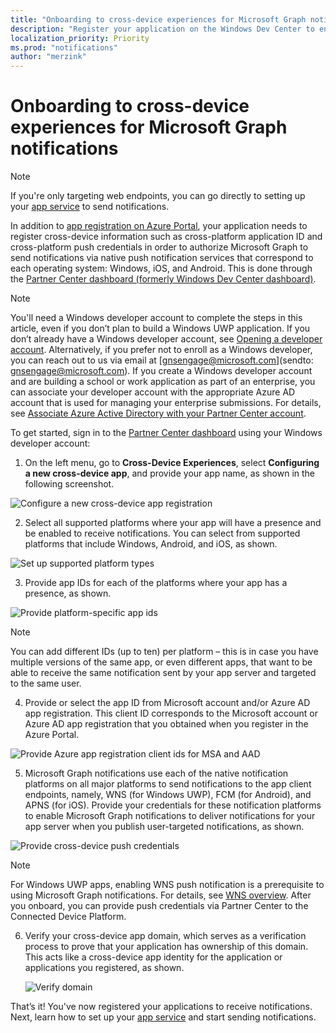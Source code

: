 ```yaml
---
title: "Onboarding to cross-device experiences for Microsoft Graph notifications "
description: "Register your application on the Windows Dev Center to enable your app clients to receive cross-device notifications sent through Microsoft Graph."
localization_priority: Priority
ms.prod: "notifications"
author: "merzink"
---
```


# Onboarding to cross-device experiences for Microsoft Graph notifications

>[!NOTE]
>If you're only targeting web endpoints, you can go directly to setting up your [app service](notifications-integrating-app-server.md) to send notifications.

In addition to [app registration on Azure Portal](notifications-integration-app-registration.md), your application needs to register cross-device information such as cross-platform application ID and cross-platform push credentials in order to authorize Microsoft Graph to send notifications via native push notification services that correspond to each operating system: Windows, iOS, and Android. This is done through the [Partner Center dashboard (formerly Windows Dev Center dashboard)](https://partner.microsoft.com/dashboard/). 

> [!NOTE]
> You'll need a Windows developer account to complete the steps in this article, even if you don’t plan to build a Windows UWP application. If you don’t already have a Windows developer account, see [Opening a developer account](/windows/uwp/publish/opening-a-developer-account). Alternatively, if you prefer not to enroll as a Windows developer, you can reach out to us via email at [gnsengage@microsoft.com](sendto: gnsengage@microsoft.com). If you create a Windows developer account and are building a school or work application as part of an enterprise, you can associate your developer account with the appropriate Azure AD account that is used for managing your enterprise submissions. For details, see [Associate Azure Active Directory with your Partner Center account](/windows/uwp/publish/associate-azure-ad-with-partner-center).

To get started, sign in to the [Partner Center dashboard](https://partner.microsoft.com/dashboard) using your Windows developer account:

1.  On the left menu, go to **Cross-Device Experiences**, select **Configuring a new cross-device app**, and provide your app name, as shown in the following screenshot.

![Configure a new cross-device app registration](images/notifications-crossdevice-new-configure.png)

2.  Select all supported platforms where your app will have a presence and be enabled to receive notifications. You can select from supported platforms that include Windows, Android, and iOS, as shown. 

![Set up supported platform types](images/notifications-crossdevice-supported-platforms.png)

3.  Provide app IDs for each of the platforms where your app has a presence, as shown.

 ![Provide platform-specific app ids](images/notifications-crossdevice-platform-appids.png)

> [!NOTE] 
> You can add different IDs (up to ten) per platform – this is in case you have multiple versions of the same app, or even different apps, that want to be able to receive the same notification sent by your app server and targeted to the same user.

4.  Provide or select the app ID from Microsoft account and/or Azure AD app registration. This client ID corresponds to the Microsoft account or Azure AD app registration that you obtained when you register in the Azure Portal.

![Provide Azure app registration client ids for MSA and AAD](images/notifications-crossdevice-azureportal-clientid.png)

5.  Microsoft Graph notifications use each of the native notification platforms on all major platforms to send notifications to the app client endpoints, namely, WNS (for Windows UWP), FCM (for Android), and APNS (for iOS). Provide your credentials for these notification platforms to enable Microsoft Graph notifications to deliver notifications for your app server when you publish user-targeted notifications, as shown.

 ![Provide cross-device push credentials](images/notifications-crossdevice-push-cred.png)

> [!NOTE]
> For Windows UWP apps, enabling WNS push notification is a prerequisite to using Microsoft Graph notifications. For details, see [WNS overview](/windows/uwp/design/shell/tiles-and-notifications/windows-push-notification-services--wns--overview). After you onboard, you can provide push credentials via Partner Center to the Connected Device Platform.

6.  Verify your cross-device app domain, which serves as a verification process to prove that your application has ownership of this domain. This acts like a cross-device app identity for the application or applications you registered, as shown.
    
    ![Verify domain](images/notifications-crossdevice-domain-verify.png)

That’s it! You've now registered your applications to receive notifications. Next, learn how to set up your [app service](notifications-integrating-app-server.md) and start sending notifications.
